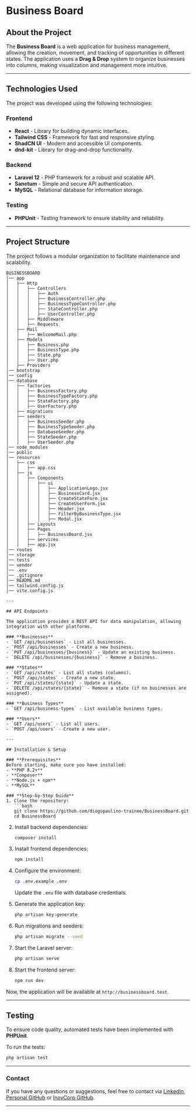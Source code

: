 # Business Board

## About the Project

The **Business Board** is a web application for business management, allowing the creation, movement, and tracking of opportunities in different states. The application uses a **Drag & Drop** system to organize businesses into columns, making visualization and management more intuitive.

---

## Technologies Used

The project was developed using the following technologies:

### **Frontend**
- **React** - Library for building dynamic interfaces.
- **Tailwind CSS** - Framework for fast and responsive styling.
- **ShadCN UI** - Modern and accessible UI components.
- **dnd-kit** - Library for drag-and-drop functionality.

### **Backend**
- **Laravel 12** - PHP framework for a robust and scalable API.
- **Sanctum** - Simple and secure API authentication.
- **MySQL** - Relational database for information storage.

### **Testing**
- **PHPUnit** - Testing framework to ensure stability and reliability.

---

## Project Structure

The project follows a modular organization to facilitate maintenance and scalability.

```
BUSINESSBOARD
│── app
│   ├── Http
│   │   ├── Controllers
│   │   │   ├── Auth
│   │   │   ├── BusinessController.php
│   │   │   ├── BusinessTypeController.php
│   │   │   ├── StateController.php
│   │   │   ├── UserController.php
│   │   ├── Middleware
│   │   ├── Requests
│   ├── Mail
│   │   ├── WelcomeMail.php
│   ├── Models
│   │   ├── Business.php
│   │   ├── BusinessType.php
│   │   ├── State.php
│   │   ├── User.php
│   ├── Providers
│── bootstrap
│── config
│── database
│   ├── factories
│   │   ├── BusinessFactory.php
│   │   ├── BusinessTypeFactory.php
│   │   ├── StateFactory.php
│   │   ├── UserFactory.php
│   ├── migrations
│   ├── seeders
│   │   ├── BusinessSeeder.php
│   │   ├── BusinessTypeSeeder.php
│   │   ├── DatabaseSeeder.php
│   │   ├── StateSeeder.php
│   │   ├── UserSeeder.php
│── node_modules
│── public
│── resources
│   ├── css
│   │   ├── app.css
│   ├── js
│   │   ├── Components
│   │   │   ├── ui
│   │   │   │   ├── ApplicationLogo.jsx
│   │   │   │   ├── BusinessCard.jsx
│   │   │   │   ├── CreateStateForm.jsx
│   │   │   │   ├── CreateUserForm.jsx
│   │   │   │   ├── Header.jsx
│   │   │   │   ├── FilterByBusinessType.jsx
│   │   │   │   ├── Modal.jsx
│   │   ├── Layouts
│   │   ├── Pages
│   │   │   ├── BusinessBoard.jsx
│   │   ├── services
│   │   ├── app.jsx
│── routes
│── storage
│── tests
│── vendor
│── .env
│── .gitignore
│── README.md
│── tailwind.config.js
│── vite.config.js

---

## API Endpoints

The application provides a REST API for data manipulation, allowing integration with other platforms.

### **Businesses**
- `GET /api/businesses` - List all businesses.
- `POST /api/businesses` - Create a new business.
- `PUT /api/businesses/{business}` - Update an existing business.
- `DELETE /api/businesses/{business}` - Remove a business.

### **States**
- `GET /api/states` - List all states (columns).
- `POST /api/states` - Create a new state.
- `PUT /api/states/{state}` - Update a state.
- `DELETE /api/states/{state}` - Remove a state (if no businesses are assigned).

### **Business Types**
- `GET /api/business-types` - List available business types.

### **Users**
- `GET /api/users` - List all users.
- `POST /api/users` - Create a new user.

---

## Installation & Setup

### **Prerequisites**
Before starting, make sure you have installed:
- **PHP 8.2+**
- **Composer**
- **Node.js + npm**
- **MySQL**

### **Step-by-Step Guide**
1. Clone the repository:
   ```bash
   git clone https://github.com/diogopaulino-trainee/BusinessBoard.git
   cd BusinessBoard
   ```
2. Install backend dependencies:
   ```bash
   composer install
   ```
3. Install frontend dependencies:
   ```bash
   npm install
   ```
4. Configure the environment:
   ```bash
   cp .env.example .env
   ```
   Update the `.env` file with database credentials.

5. Generate the application key:
   ```bash
   php artisan key:generate
   ```
6. Run migrations and seeders:
   ```bash
   php artisan migrate --seed
   ```
7. Start the Laravel server:
   ```bash
   php artisan serve
   ```
8. Start the frontend server:
   ```bash
   npm run dev
   ```

Now, the application will be available at `http://businessboard.test`.

---

## Testing

To ensure code quality, automated tests have been implemented with **PHPUnit**.

To run the tests:
```bash
php artisan test
```

---

### Contact
If you have any questions or suggestions, feel free to contact via [LinkedIn](https://www.linkedin.com/in/diogo-paulino/), [Personal GitHub](https://github.com/diogopaulin0) or [InovCorp GitHub](https://github.com/diogopaulino-trainee).

---